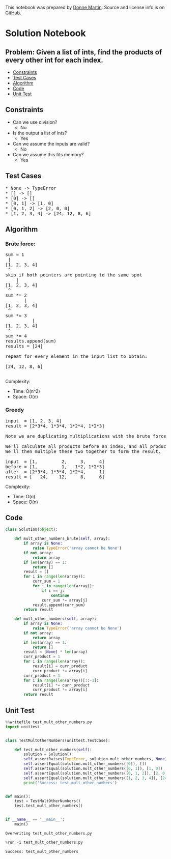 This notebook was prepared by [Donne Martin](https://github.com/donnemartin). Source and license info is on [GitHub](https://github.com/donnemartin/interactive-coding-challenges).

# Solution Notebook

## Problem: Given a list of ints, find the products of every other int for each index.

- [Constraints](#Constraints)
- [Test Cases](#Test-Cases)
- [Algorithm](#Algorithm)
- [Code](#Code)
- [Unit Test](#Unit-Test)

## Constraints

- Can we use division?
  - No
- Is the output a list of ints?
  - Yes
- Can we assume the inputs are valid?
  - No
- Can we assume this fits memory?
  - Yes

## Test Cases

<pre>
* None -> TypeError
* [] -> []
* [0] -> []
* [0, 1] -> [1, 0]
* [0, 1, 2] -> [2, 0, 0]
* [1, 2, 3, 4] -> [24, 12, 8, 6]
</pre>

## Algorithm

### Brute force:

<pre>
sum = 1
 |
[1, 2, 3, 4]
 ^
skip if both pointers are pointing to the same spot
    |
[1, 2, 3, 4]
 ^
sum *= 2
       |
[1, 2, 3, 4]
 ^
sum *= 3
          |
[1, 2, 3, 4]
 ^
sum *= 4
results.append(sum)
results = [24]

repeat for every element in the input list to obtain:

[24, 12, 8, 6]
 
</pre>

Complexity:

- Time: O(n^2)
- Space: O(n)

### Greedy

<pre>
input  = [1, 2, 3, 4]
result = [2*3*4, 1*3*4, 1*2*4, 1*2*3]

Note we are duplicating multiplications with the brute force approach.

We'll calculate all products before an index, and all products after an index.
We'll then multiple these two together to form the result.

input  = [1,         2,     3,     4]
before = [1,         1,   1*2, 1*2*3]
after  = [2*3*4, 1*3*4, 1*2*4,     1]
result = [   24,    12,     8,     6] 
</pre>

Complexity:

- Time: O(n)
- Space: O(n)

## Code

```python
class Solution(object):

    def mult_other_numbers_brute(self, array):
        if array is None:
            raise TypeError('array cannot be None')
        if not array:
            return array
        if len(array) == 1:
            return []
        result = []
        for i in range(len(array)):
            curr_sum = 1
            for j in range(len(array)):
                if i == j:
                    continue
                curr_sum *= array[j]
            result.append(curr_sum)
        return result

    def mult_other_numbers(self, array):
        if array is None:
            raise TypeError('array cannot be None')
        if not array:
            return array
        if len(array) == 1:
            return []
        result = [None] * len(array)
        curr_product = 1
        for i in range(len(array)):
            result[i] = curr_product
            curr_product *= array[i]
        curr_product = 1
        for i in range(len(array))[::-1]:
            result[i] *= curr_product
            curr_product *= array[i]
        return result
```

## Unit Test

```python
%%writefile test_mult_other_numbers.py
import unittest


class TestMultOtherNumbers(unittest.TestCase):

    def test_mult_other_numbers(self):
        solution = Solution()
        self.assertRaises(TypeError, solution.mult_other_numbers, None)
        self.assertEqual(solution.mult_other_numbers([0]), [])
        self.assertEqual(solution.mult_other_numbers([0, 1]), [1, 0])
        self.assertEqual(solution.mult_other_numbers([0, 1, 2]), [2, 0, 0])
        self.assertEqual(solution.mult_other_numbers([1, 2, 3, 4]), [24, 12, 8, 6])
        print('Success: test_mult_other_numbers')


def main():
    test = TestMultOtherNumbers()
    test.test_mult_other_numbers()


if __name__ == '__main__':
    main()
```

    Overwriting test_mult_other_numbers.py

```python
%run -i test_mult_other_numbers.py
```

    Success: test_mult_other_numbers
